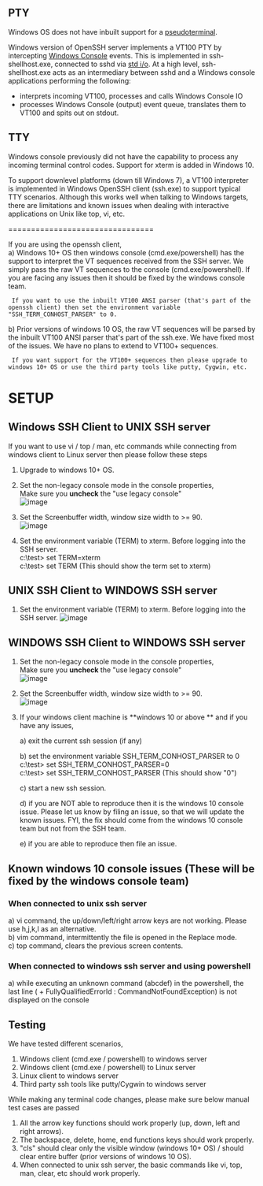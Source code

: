 ## PTY
Windows OS does not have inbuilt support for a [pseudoterminal](https://en.wikipedia.org/wiki/Pseudoterminal). 

Windows version of OpenSSH server implements a VT100 PTY by intercepting [Windows Console](https://msdn.microsoft.com/en-us/library/windows/desktop/ms682055(v=vs.85).aspx) events. This is implemented in ssh-shellhost.exe, connected to sshd via [std i/o](https://en.wikipedia.org/wiki/Standard_streams). At a high level, ssh-shellhost.exe acts as an intermediary between sshd and a Windows console applications performing the following: 
  - interprets incoming VT100, processes and calls Windows Console IO
  - processes Windows Console (output) event queue, translates them to VT100 and spits out on stdout.

## TTY
Windows console previously did not have the capability to process any incoming terminal control codes. Support for xterm is added in Windows 10. 

To support downlevel platforms (down till Windows 7), a VT100 interpreter is implemented in Windows OpenSSH client (ssh.exe) to support typical TTY scenarios. Although this works well when talking to Windows targets, there are limitations and known issues when dealing with interactive applications on Unix like top, vi, etc. 


================================

If you are using the openssh client,  
  a) Windows 10+ OS then windows console (cmd.exe/powershell) has the support to interpret the VT sequences received from the SSH server. We simply pass the raw VT sequences to the console (cmd.exe/powershell). If you are facing any issues then it should be fixed by the windows console team.   

     If you want to use the inbuilt VT100 ANSI parser (that's part of the openssh client) then set the environment variable "SSH_TERM_CONHOST_PARSER" to 0.

  b) Prior versions of windows 10 OS, the raw VT sequences will be parsed by the inbuilt VT100 ANSI parser that's part of the ssh.exe. We have fixed most of the issues. We have no plans to extend to VT100+ sequences.   

     If you want support for the VT100+ sequences then please upgrade to windows 10+ OS or use the third party tools like putty, Cygwin, etc.

# SETUP
## Windows SSH Client to UNIX SSH server  
If you want to use vi / top / man, etc commands while connecting from windows client to Linux server then please follow these steps   

1) Upgrade to windows 10+ OS.   

2) Set the non-legacy console mode in the console properties,   
   Make sure you **uncheck** the "use legacy console"   
![image](https://cloud.githubusercontent.com/assets/23668037/23882278/cc062726-081c-11e7-8e4c-792da6af23b9.png)    

3) Set the Screenbuffer width, window size width to >= 90.   
![image](https://cloud.githubusercontent.com/assets/23668037/23882328/11ed4116-081d-11e7-87e0-757680ea3a74.png)

4) Set the environment variable (TERM) to xterm. Before logging into the SSH server.   
    c:\test\> set TERM=xterm   
    c:\test\> set TERM (This should show the term set to xterm)  

## UNIX SSH Client to WINDOWS SSH server  
1) Set the environment variable (TERM) to xterm. Before logging into the SSH server.
![image](https://cloud.githubusercontent.com/assets/23668037/25919629/1790cfcc-3584-11e7-954c-d3df3c86f8ec.png)

## WINDOWS SSH Client to WINDOWS SSH server  
1) Set the non-legacy console mode in the console properties,   
   Make sure you **uncheck** the "use legacy console"   
![image](https://cloud.githubusercontent.com/assets/23668037/23882278/cc062726-081c-11e7-8e4c-792da6af23b9.png)    

2) Set the Screenbuffer width, window size width to >= 90.   
![image](https://cloud.githubusercontent.com/assets/23668037/23882328/11ed4116-081d-11e7-87e0-757680ea3a74.png)

3) If your windows client machine is **windows 10 or above ** and if you have any issues,   

   a) exit the current ssh session (if any)     

   b) set the environment variable SSH_TERM_CONHOST_PARSER to 0    
           c:\test\> set SSH_TERM_CONHOST_PARSER=0    
           c:\test\> set SSH_TERM_CONHOST_PARSER (This should show "0")    

   c) start a new ssh session.    

   d) if you are NOT able to reproduce then it is the windows 10 console issue. Please let us know by filing an issue, so that we will update the known issues. FYI, the fix should come from the windows 10 console team but not from the SSH team.    

   e) if you are able to reproduce then file an issue.    


## Known windows 10 console issues (These will be fixed by the windows console team)
### When connected to unix ssh server   
a) vi command, the up/down/left/right arrow keys are not working. Please use h,j,k,l as an alternative.    
b) vim command, intermittently the file is opened in the Replace mode.     
c) top command, clears the previous screen contents.    

### When connected to windows ssh server and using powershell    
a) while executing an unknown command (abcdef) in the powershell, the last line ( + FullyQualifiedErrorId : CommandNotFoundException) is not displayed on the console


## Testing  
We have tested different scenarios,   
1) Windows client (cmd.exe / powershell) to windows server   
2) Windows client (cmd.exe / powershell) to Linux server   
3) Linux client to windows server   
4) Third party ssh tools like putty/Cygwin to windows server   

While making any terminal code changes, please make sure below manual test cases are passed
1) All the arrow key functions should work properly (up, down, left and right arrows).
2) The backspace, delete, home, end functions keys should work properly.
3) "cls" should clear only the visible window (windows 10+ OS) / should clear entire buffer (prior versions of windows 10 OS).
4) When connected to unix ssh server, the basic commands like vi, top, man, clear, etc should work properly.    
